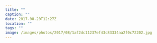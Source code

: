 ```yaml
---
title: ""
caption: ""
date: 2017-08-20T12:27Z
location: ""
tags: ""
image: /images/photos/2017/08/1af2dc11237ef43c83334aa2f0c72202.jpg
---
```

